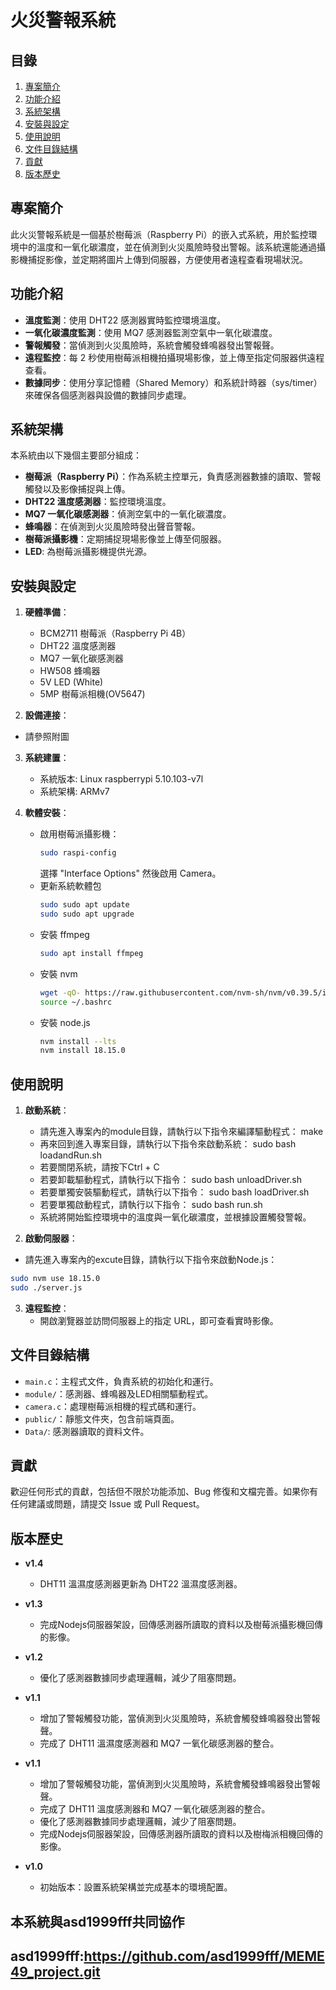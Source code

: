 # 火災警報系統

## 目錄
1. [專案簡介](#專案簡介)
2. [功能介紹](#功能介紹)
3. [系統架構](#系統架構)
4. [安裝與設定](#安裝與設定)
5. [使用說明](#使用說明)
6. [文件目錄結構](#文件目錄結構)
7. [貢獻](#貢獻)
8. [版本歷史](#版本歷史)

## 專案簡介
此火災警報系統是一個基於樹莓派（Raspberry Pi）的嵌入式系統，用於監控環境中的溫度和一氧化碳濃度，並在偵測到火災風險時發出警報。該系統還能通過攝影機捕捉影像，並定期將圖片上傳到伺服器，方便使用者遠程查看現場狀況。

## 功能介紹
- **溫度監測**：使用 DHT22 感測器實時監控環境溫度。
- **一氧化碳濃度監測**：使用 MQ7 感測器監測空氣中一氧化碳濃度。
- **警報觸發**：當偵測到火災風險時，系統會觸發蜂鳴器發出警報聲。
- **遠程監控**：每 2 秒使用樹莓派相機拍攝現場影像，並上傳至指定伺服器供遠程查看。
- **數據同步**：使用分享記憶體（Shared Memory）和系統計時器（sys/timer）來確保各個感測器與設備的數據同步處理。

## 系統架構
本系統由以下幾個主要部分組成：
- **樹莓派（Raspberry Pi）**：作為系統主控單元，負責感測器數據的讀取、警報觸發以及影像捕捉與上傳。
- **DHT22 溫度感測器**：監控環境溫度。
- **MQ7 一氧化碳感測器**：偵測空氣中的一氧化碳濃度。
- **蜂鳴器**：在偵測到火災風險時發出聲音警報。
- **樹莓派攝影機**：定期捕捉現場影像並上傳至伺服器。
- **LED**: 為樹莓派攝影機提供光源。

## 安裝與設定
1. **硬體準備**：
   - BCM2711 樹莓派（Raspberry Pi 4B）
   - DHT22 溫度感測器
   - MQ7 一氧化碳感測器
   - HW508 蜂鳴器
   - 5V LED (White)
   - 5MP 樹莓派相機(OV5647)
  
2.  **設備連接**：
   - 請參照附圖
  
3. **系統建置**：
   - 系統版本: Linux raspberrypi 5.10.103-v7l
   - 系統架構: ARMv7 

4. **軟體安裝**：
   - 啟用樹莓派攝影機：
     ```sh
     sudo raspi-config
     ```
     選擇 "Interface Options" 然後啟用 Camera。
   - 更新系統軟體包
     ```sh
     sudo sudo apt update
     sudo sudo apt upgrade
     ```
   - 安裝 ffmpeg
     ```sh
     sudo apt install ffmpeg
     ```
   - 安裝 nvm
     ```sh
     wget -qO- https://raw.githubusercontent.com/nvm-sh/nvm/v0.39.5/install.sh | bash
     source ~/.bashrc
     ```
   - 安裝 node.js
     ```sh
     nvm install --lts
     nvm install 18.15.0
     ```

## 使用說明
1. **啟動系統**：
   - 請先進入專案內的module目錄，請執行以下指令來編譯驅動程式：
   make
   - 再來回到進入專案目錄，請執行以下指令來啟動系統：
   sudo bash loadandRun.sh
   - 若要關閉系統，請按下Ctrl + C
   - 若要卸載驅動程式，請執行以下指令：
   sudo bash unloadDriver.sh
   - 若要單獨安裝驅動程式，請執行以下指令：
   sudo bash loadDriver.sh
   - 若要單獨啟動程式，請執行以下指令：
   sudo bash run.sh
   - 系統將開始監控環境中的溫度與一氧化碳濃度，並根據設置觸發警報。
   
2. **啟動伺服器**：
 - 請先進入專案內的excute目錄，請執行以下指令來啟動Node.js：
 ```sh
 sudo nvm use 18.15.0
 sudo ./server.js
 ```
  
3. **遠程監控**：
   - 開啟瀏覽器並訪問伺服器上的指定 URL，即可查看實時影像。

## 文件目錄結構
- `main.c`：主程式文件，負責系統的初始化和運行。
- `module/`：感測器、蜂鳴器及LED相關驅動程式。
- `camera.c`：處理樹莓派相機的程式碼和運行。
- `public/`：靜態文件夾，包含前端頁面。
- `Data/`: 感測器讀取的資料文件。

## 貢獻
歡迎任何形式的貢獻，包括但不限於功能添加、Bug 修復和文檔完善。如果你有任何建議或問題，請提交 Issue 或 Pull Request。


## 版本歷史
- **v1.4**
  - DHT11 溫濕度感測器更新為 DHT22 溫濕度感測器。

- **v1.3**
  - 完成Nodejs伺服器架設，回傳感測器所讀取的資料以及樹莓派攝影機回傳的影像。

- **v1.2**
  - 優化了感測器數據同步處理邏輯，減少了阻塞問題。

- **v1.1**
  - 增加了警報觸發功能，當偵測到火災風險時，系統會觸發蜂鳴器發出警報聲。
  - 完成了 DHT11 溫濕度感測器和 MQ7 一氧化碳感測器的整合。

- **v1.1**
  - 增加了警報觸發功能，當偵測到火災風險時，系統會觸發蜂鳴器發出警報聲。
  - 完成了 DHT11 溫度感測器和 MQ7 一氧化碳感測器的整合。
  - 優化了感測器數據同步處理邏輯，減少了阻塞問題。
  - 完成Nodejs伺服器架設，回傳感測器所讀取的資料以及樹梅派相機回傳的影像。

- **v1.0**
  - 初始版本：設置系統架構並完成基本的環境配置。

## 本系統與asd1999fff共同協作
## asd1999fff:https://github.com/asd1999fff/MEME49_project.git


